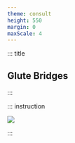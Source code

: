 ```yaml
---
theme: consult
height: 550
margin: 0
maxScale: 4
---
```

<!-- slide template="[[gym-ex]]" -->

::: title
## Glute Bridges
:::

::: instruction

![](https://thumbs.gfycat.com/PerkyEverlastingAndeancat-size_restricted.gif)

:::